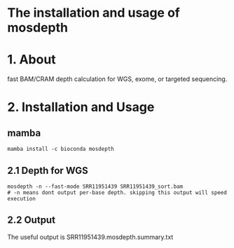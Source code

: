 # The installation and usage of mosdepth
# 1. About
fast BAM/CRAM depth calculation for WGS, exome, or targeted sequencing.

# 2. Installation and Usage
## mamba
```
mamba install -c bioconda mosdepth
```

## 2.1 Depth for WGS

```
mosdepth -n --fast-mode SRR11951439 SRR11951439_sort.bam
# -n means dont output per-base depth. skipping this output will speed execution
```

## 2.2 Output
The useful output is SRR11951439.mosdepth.summary.txt






